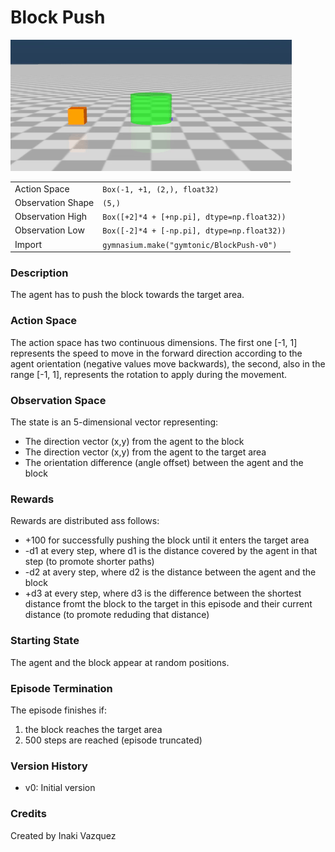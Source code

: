 # Block Push

![Block Push](images/block_push.gif)


|   |   |
|---|---|
| Action Space | `Box(-1, +1, (2,), float32)` |
| Observation Shape | `(5,)` |
| Observation High | `Box([+2]*4 + [+np.pi], dtype=np.float32))` |
| Observation Low | `Box([-2]*4 + [-np.pi], dtype=np.float32))` |
| Import | `gymnasium.make("gymtonic/BlockPush-v0")` | 


### Description
The agent has to push the block towards the target area.

### Action Space
The action space has two continuous dimensions. The first one [-1, 1] represents the speed to move in the forward direction according to the agent orientation (negative values move backwards), the second, also in the range [-1, 1], represents the rotation to apply during the movement. 

### Observation Space
The state is an 5-dimensional vector representing:
- The direction vector (x,y) from the agent to the block
- The direction vector (x,y) from the agent to the target area
- The orientation difference (angle offset) between the agent and the block 

### Rewards
Rewards are distributed ass follows:
- +100 for successfully pushing the block until it enters the target area
- -d1 at every step, where d1 is the distance covered by the agent in that step (to promote shorter paths)
- -d2 at avery step, where d2 is the distance between the agent and the block
- +d3 at every step, where d3 is the difference between the shortest distance fromt the block to the target in this episode and their current distance (to promote reduding that distance)

### Starting State
The agent and the block appear at random positions.

### Episode Termination
The episode finishes if:
1) the block reaches the target area
2) 500 steps are reached (episode truncated)

### Version History
- v0: Initial version

<!-- ### References -->

### Credits
Created by Inaki Vazquez
